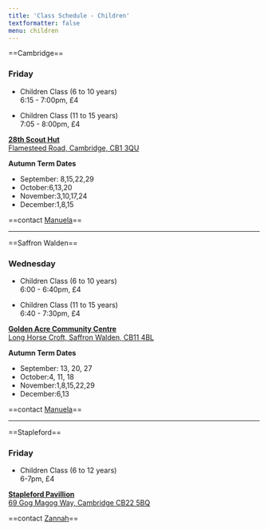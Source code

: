 ```yaml
---
title: 'Class Schedule - Children'
textformatter: false
menu: children
---
```


==Cambridge==

### Friday
* Children Class (6 to 10 years)  
6:15 - 7:00pm, £4

* Children Class (11 to 15 years)  
7:05 - 8:00pm, £4

[**28th Scout Hut**  
Flamesteed Road,
Cambridge, CB1 3QU](https://goo.gl/maps/wSZbnx9icyn)

**Autumn Term Dates**
* September: 8,15,22,29
* October:6,13,20
* November:3,10,17,24
* December:1,8,15

==contact <a href="mailto:manuela.gnc@gmail.com">Manuela</a>==

---

==Saffron Walden==

### Wednesday
* Children Class (6 to 10 years)  
6:00 - 6:40pm, £4

* Children Class (11 to 15 years)  
6:40 - 7:30pm, £4

[**Golden Acre Community Centre**  
Long Horse Croft,
Saffron Walden, CB11 4BL](https://goo.gl/maps/74EXohV3jAK2)

**Autumn Term Dates**
* September: 13, 20, 27
* October:4, 11, 18
* November:1,8,15,22,29
* December:6,13

==contact <a href="mailto:manuela.gnc@gmail.com">Manuela</a>==

---

==Stapleford==

### Friday
* Children Class (6 to 12 years)  
6-7pm, £4

[**Stapleford Pavillion**  
69 Gog Magog Way, Cambridge CB22 5BQ](https://goo.gl/maps/Xyjnr2stctC2)

==contact <a href="mailto:enganosa.gnc@gmail.com">Zannah</a>==
